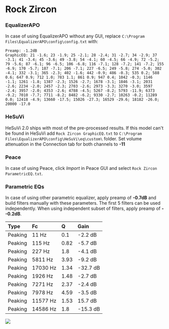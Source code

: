 # Rock Zircon

### EqualizerAPO
In case of using EqualizerAPO without any GUI, replace `C:\Program Files\EqualizerAPO\config\config.txt`
with:
```
Preamp: -1.2dB
GraphicEQ: 21 -1.6; 23 -1.9; 25 -2.1; 28 -2.4; 31 -2.7; 34 -2.9; 37 -3.1; 41 -3.4; 45 -3.6; 49 -3.8; 54 -4.1; 60 -4.5; 66 -4.9; 72 -5.2; 79 -5.6; 87 -6.1; 96 -6.5; 106 -6.8; 116 -7.1; 128 -7.2; 141 -7.2; 155 -6.9; 170 -5.7; 187 -7.1; 206 -7.1; 227 -6.5; 249 -5.8; 274 -5.0; 302 -4.1; 332 -3.1; 365 -2.3; 402 -1.6; 442 -0.9; 486 -0.3; 535 0.2; 588 0.6; 647 0.9; 712 1.0; 783 1.1; 861 0.9; 947 0.4; 1042 -0.3; 1146 -1.1; 1261 -1.8; 1387 -2.3; 1526 -2.7; 1678 -3.1; 1846 -3.1; 2031 -2.6; 2234 -2.0; 2457 -2.3; 2703 -2.6; 2973 -3.3; 3270 -3.0; 3597 -2.4; 3957 -2.0; 4353 -2.6; 4788 -4.5; 5267 -8.2; 5793 -11.9; 6373 -9.2; 7010 -7.7; 7711 -8.2; 8482 -6.2; 9330 -2.7; 10263 -0.2; 11289 0.0; 12418 -4.9; 13660 -17.5; 15026 -27.3; 16529 -29.6; 18182 -26.0; 20000 -17.0
```

### HeSuVi
HeSuVi 2.0 ships with most of the pre-processed results. If this model can't be found in HeSuVi add
`Rock Zircon GraphicEQ.txt` to `C:\Program Files\EqualizerAPO\config\HeSuVi\eq\custom\` folder.
Set volume attenuation in the Connection tab for both channels to **-11**

### Peace
In case of using Peace, click *Import* in Peace GUI and select `Rock Zircon ParametricEQ.txt`.

### Parametric EQs
In case of using other parametric equalizer, apply preamp of **-0.7dB** and build filters manually
with these parameters. The first 5 filters can be used independently.
When using independent subset of filters, apply preamp of **--0.2dB**.

| Type    | Fc       |    Q | Gain     |
|:--------|:---------|:-----|:---------|
| Peaking | 11 Hz    | 0.1  | -2.2 dB  |
| Peaking | 115 Hz   | 0.82 | -5.7 dB  |
| Peaking | 227 Hz   | 1.8  | -4.1 dB  |
| Peaking | 5811 Hz  | 3.93 | -9.2 dB  |
| Peaking | 17030 Hz | 1.34 | -32.7 dB |
| Peaking | 1926 Hz  | 1.48 | -2.7 dB  |
| Peaking | 7271 Hz  | 2.37 | -2.4 dB  |
| Peaking | 7978 Hz  | 4.59 | -3.5 dB  |
| Peaking | 11577 Hz | 1.53 | 15.7 dB  |
| Peaking | 14586 Hz | 1.8  | -15.3 dB |

![](https://raw.githubusercontent.com/jaakkopasanen/AutoEq/master/results/oratory1990/harman_in-ear_2017-1/Rock%20Zircon/Rock%20Zircon.png)